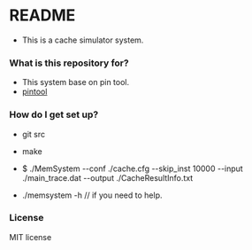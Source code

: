 # README #

* This is a cache simulator system. 

### What is this repository for? ###

* This system base on pin tool.
* [pintool](https://software.intel.com/en-us/articles/pin-a-dynamic-binary-instrumentation-tool)

### How do I get set up? ###

* git src
* make 
* $ ./MemSystem --conf ./cache.cfg --skip_inst 10000 --input ./main_trace.dat --output ./CacheResultInfo.txt  
 
* ./memsystem -h   // if you need to help.

### License

MIT license
